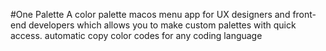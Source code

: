 #One Palette
A color palette macos menu app for UX designers and front-end developers which allows you to make custom palettes with quick access. automatic copy color codes for any coding language

